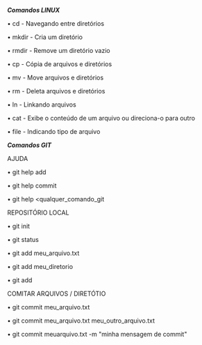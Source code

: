 ***Comandos LINUX***

• cd - Navegando entre diretórios

• mkdir - Cria um diretório

• rmdir - Remove um diretório vazio

• cp - Cópia de arquivos e diretórios

• mv - Move arquivos e diretórios

• rm - Deleta arquivos e diretórios

• ln - Linkando arquivos

• cat - Exibe o conteúdo de um arquivo ou direciona-o para outro

• file - Indicando tipo de arquivo 

***Comandos GIT***

AJUDA

• git help add

• git help commit

• git help <qualquer_comando_git

REPOSITÓRIO LOCAL

• git init

• git status

• git add meu_arquivo.txt

• git add meu_diretorio

• git add 

COMITAR ARQUIVOS / DIRETÓTIO

• git commit meu_arquivo.txt

• git commit meu_arquivo.txt meu_outro_arquivo.txt

• git commit meuarquivo.txt -m "minha mensagem de commit"



